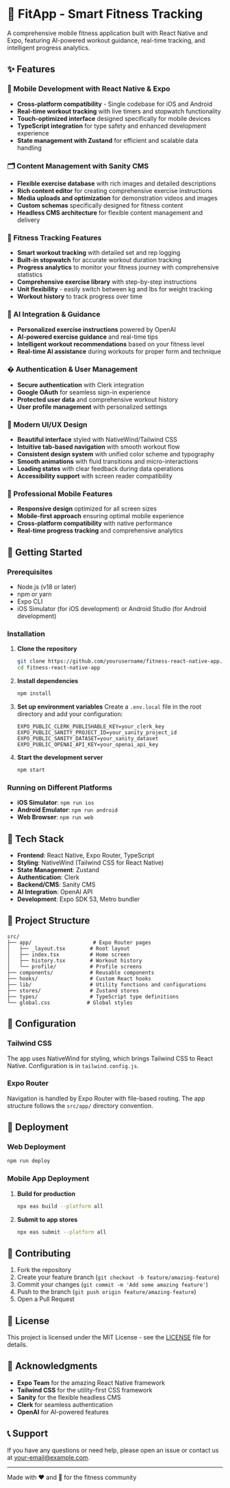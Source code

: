 # 💪 FitApp - Smart Fitness Tracking

A comprehensive mobile fitness application built with React Native and Expo, featuring AI-powered workout guidance, real-time tracking, and intelligent progress analytics.

## ✨ Features

### 📱 Mobile Development with React Native & Expo
- **Cross-platform compatibility** - Single codebase for iOS and Android
- **Real-time workout tracking** with live timers and stopwatch functionality
- **Touch-optimized interface** designed specifically for mobile devices
- **TypeScript integration** for type safety and enhanced development experience
- **State management with Zustand** for efficient and scalable data handling

### 🗂️ Content Management with Sanity CMS
- **Flexible exercise database** with rich images and detailed descriptions
- **Rich content editor** for creating comprehensive exercise instructions
- **Media uploads and optimization** for demonstration videos and images
- **Custom schemas** specifically designed for fitness content
- **Headless CMS architecture** for flexible content management and delivery

### 💪 Fitness Tracking Features
- **Smart workout tracking** with detailed set and rep logging
- **Built-in stopwatch** for accurate workout duration tracking
- **Progress analytics** to monitor your fitness journey with comprehensive statistics
- **Comprehensive exercise library** with step-by-step instructions
- **Unit flexibility** - easily switch between kg and lbs for weight tracking
- **Workout history** to track progress over time

### 🤖 AI Integration & Guidance
- **Personalized exercise instructions** powered by OpenAI
- **AI-powered exercise guidance** and real-time tips
- **Intelligent workout recommendations** based on your fitness level
- **Real-time AI assistance** during workouts for proper form and technique

### � Authentication & User Management
- **Secure authentication** with Clerk integration
- **Google OAuth** for seamless sign-in experience
- **Protected user data** and comprehensive workout history
- **User profile management** with personalized settings

### 🎨 Modern UI/UX Design
- **Beautiful interface** styled with NativeWind/Tailwind CSS
- **Intuitive tab-based navigation** with smooth workout flow
- **Consistent design system** with unified color scheme and typography
- **Smooth animations** with fluid transitions and micro-interactions
- **Loading states** with clear feedback during data operations
- **Accessibility support** with screen reader compatibility

### 🌟 Professional Mobile Features
- **Responsive design** optimized for all screen sizes
- **Mobile-first approach** ensuring optimal mobile experience
- **Cross-platform compatibility** with native performance
- **Real-time progress tracking** and comprehensive analytics

## 🚀 Getting Started

### Prerequisites

- Node.js (v18 or later)
- npm or yarn
- Expo CLI
- iOS Simulator (for iOS development) or Android Studio (for Android development)

### Installation

1. **Clone the repository**
   ```bash
   git clone https://github.com/yourusername/fitness-react-native-app.git
   cd fitness-react-native-app
   ```

2. **Install dependencies**
   ```bash
   npm install
   ```

3. **Set up environment variables**
   Create a `.env.local` file in the root directory and add your configuration:
   ```env
   EXPO_PUBLIC_CLERK_PUBLISHABLE_KEY=your_clerk_key
   EXPO_PUBLIC_SANITY_PROJECT_ID=your_sanity_project_id
   EXPO_PUBLIC_SANITY_DATASET=your_sanity_dataset
   EXPO_PUBLIC_OPENAI_API_KEY=your_openai_api_key
   ```

4. **Start the development server**
   ```bash
   npm start
   ```

### Running on Different Platforms

- **iOS Simulator**: `npm run ios`
- **Android Emulator**: `npm run android`
- **Web Browser**: `npm run web`

## 📱 Tech Stack

- **Frontend**: React Native, Expo Router, TypeScript
- **Styling**: NativeWind (Tailwind CSS for React Native)
- **State Management**: Zustand
- **Authentication**: Clerk
- **Backend/CMS**: Sanity CMS
- **AI Integration**: OpenAI API
- **Development**: Expo SDK 53, Metro bundler

## 📖 Project Structure

```
src/
├── app/                    # Expo Router pages
│   ├── _layout.tsx        # Root layout
│   ├── index.tsx          # Home screen
│   ├── history.tsx        # Workout history
│   └── profile/           # Profile screens
├── components/            # Reusable components
├── hooks/                 # Custom React hooks
├── lib/                   # Utility functions and configurations
├── stores/                # Zustand stores
├── types/                 # TypeScript type definitions
└── global.css            # Global styles
```

## 🔧 Configuration

### Tailwind CSS
The app uses NativeWind for styling, which brings Tailwind CSS to React Native. Configuration is in `tailwind.config.js`.

### Expo Router
Navigation is handled by Expo Router with file-based routing. The app structure follows the `src/app/` directory convention.

## 🚀 Deployment

### Web Deployment
```bash
npm run deploy
```

### Mobile App Deployment
1. **Build for production**
   ```bash
   npx eas build --platform all
   ```

2. **Submit to app stores**
   ```bash
   npx eas submit --platform all
   ```

## 🤝 Contributing

1. Fork the repository
2. Create your feature branch (`git checkout -b feature/amazing-feature`)
3. Commit your changes (`git commit -m 'Add some amazing feature'`)
4. Push to the branch (`git push origin feature/amazing-feature`)
5. Open a Pull Request

## 📝 License

This project is licensed under the MIT License - see the [LICENSE](LICENSE) file for details.

## 🙏 Acknowledgments

- **Expo Team** for the amazing React Native framework
- **Tailwind CSS** for the utility-first CSS framework
- **Sanity** for the flexible headless CMS
- **Clerk** for seamless authentication
- **OpenAI** for AI-powered features

## 📞 Support

If you have any questions or need help, please open an issue or contact us at [your-email@example.com](mailto:your-email@example.com).

---

Made with ❤️ and 💪 for the fitness community
